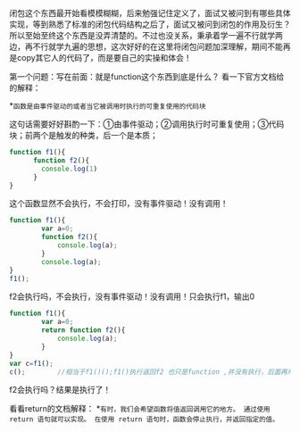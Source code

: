 闭包这个东西最开始看模模糊糊，后来勉强记住定义了，面试又被问到有哪些具体实现，等到熟悉了标准的闭包代码结构之后了，面试又被问到闭包的作用及衍生？所以至始至终这个东西是没弄清楚的。不过也没关系，秉承着学一遍不行就学两边，再不行就学九遍的思想，这次好好的在这里将闭包问题加深理解，期间不能再是copy其它人的代码了，而是要自己的实操和体会！

第一个问题：写在前面：就是function这个东西到底是什么？
看一下官方文档给的解释：

*`函数是由事件驱动的或者当它被调用时执行的可重复使用的代码块`

这句话需要好好斟酌一下：①由事件驱动；②调用执行时可重复使用；③代码块；前两个是触发的种类，后一个是本质；

```javascript
function f1(){
      function f2(){
        console.log(1)
      }
}
``` 
这个函数显然不会执行，不会打印，没有事件驱动！没有调用！

```javascript
function f1(){
        var a=0;
        function f2(){
            console.log(a);
        }
        console.log(a);
}
f1();
```
f2会执行吗，不会执行，没有事件驱动！没有调用！只会执行f1，输出0

```javascript
function f1(){
        var a=0;
        return function f2(){
            console.log(a);
        }
}
var c=f1();
c();        //相当于f1()();f1()执行返回f2 也只是function ,并没有执行，后面再用()执行才会输出a
```
f2会执行吗？结果是执行了！

看看return的文档解释：
*`有时，我们会希望函数将值返回调用它的地方。
通过使用 return 语句就可以实现。
在使用 return 语句时，函数会停止执行，并返回指定的值。`
